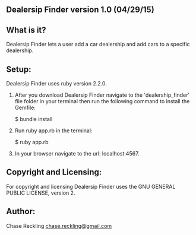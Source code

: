 Dealersip Finder version 1.0 (04/29/15)
--------------------------------------

What is it?
-----------

Dealersip Finder lets a user add a car dealership and add cars to a specific dealership.

Setup:
------

Dealersip Finder uses ruby version 2.2.0.

1. After you download Dealersip Finder navigate to the 'dealership_finder' file folder in your terminal then run the    following command to install the Gemfile:

   $ bundle install

2. Run ruby app.rb in the terminal:

   $ ruby app.rb

3. In your browser navigate to the url: localhost:4567.

Copyright and Licensing:
------------------------

For copyright and licensing Dealersip Finder uses the GNU GENERAL PUBLIC LICENSE, version 2.

Author:
-------

Chase Reckling chase.reckling@gmail.com
